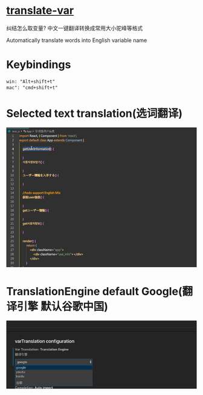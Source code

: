# [translate-var](https://marketplace.visualstudio.com/items?itemName=svenzhao.var-translation)

纠结怎么取变量? 中文一键翻译转换成常用大小驼峰等格式

Automatically translate words into English variable name

# Keybindings  
    win: "Alt+shift+t" 
    mac": "cmd+shift+t"
 
# Selected text translation(选词翻译)
![feature X](images/vscode1.gif)


# TranslationEngine default Google(翻译引擎 默认谷歌中国)
![feature X](images/setting.png)


